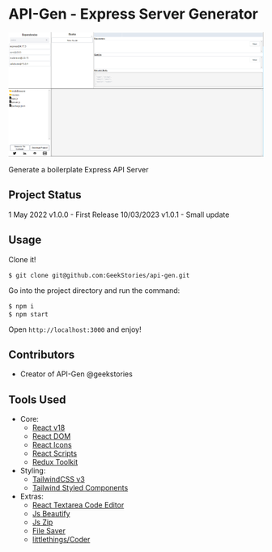 # API-Gen - Express Server Generator

![Main Screen](./_readme/screenshot1.png)

Generate a boilerplate Express API Server

## Project Status
1 May 2022 v1.0.0 - First Release
10/03/2023 v1.0.1 - Small update

## Usage

Clone it!

```
$ git clone git@github.com:GeekStories/api-gen.git
```

Go into the project directory and run the command:

```
$ npm i
$ npm start
```

Open `http://localhost:3000` and enjoy!


## Contributors

- Creator of API-Gen @geekstories

## Tools Used
  - Core:
    - [React v18](https://reactjs.org/)
    - [React DOM](https://reactjs.org/docs/react-dom.html)
    - [React Icons](https://react-icons.github.io/react-icons/)
    - [React Scripts](https://www.npmjs.com/package/react-scripts)
    - [Redux Toolkit](https://redux-toolkit.js.org/)
  - Styling:
    - [TailwindCSS v3](https://tailwindcss.com/)
    - [Tailwind Styled Components](https://www.npmjs.com/package/tailwind-styled-components)
  - Extras:
    - [React Textarea Code Editor](https://www.npmjs.com/package/@uiw/react-textarea-code-editor)
    - [Js Beautify](https://www.npmjs.com/package/js-beautify)
    - [Js Zip](https://www.npmjs.com/package/jszip)
    - [File Saver](https://www.npmjs.com/package/file-saver)
    - [littlethings/Coder](https://www.npmjs.com/package/@littlethings/coder)
